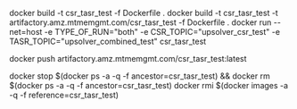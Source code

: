 docker build -t csr_tasr_test -f Dockerfile .
docker build -t csr_tasr_test -t artifactory.amz.mtmemgmt.com/csr_tasr_test -f Dockerfile .
docker run --net=host -e TYPE_OF_RUN="both" -e CSR_TOPIC="upsolver_csr_test" -e TASR_TOPIC="upsolver_combined_test" csr_tasr_test

docker push artifactory.amz.mtmemgmt.com/csr_tasr_test:latest

docker stop $(docker ps -a -q -f ancestor=csr_tasr_test) && docker rm $(docker ps -a -q -f ancestor=csr_tasr_test)
docker rmi $(docker images -a -q -f reference=csr_tasr_test)
